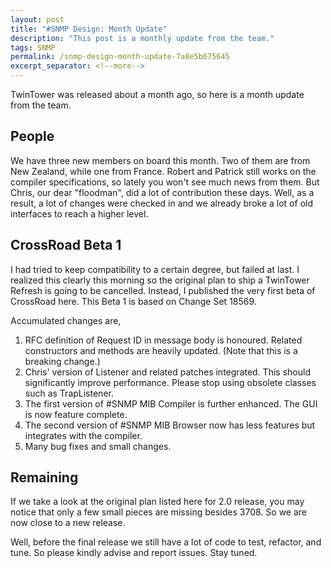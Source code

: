 ```yaml
---
layout: post
title: "#SNMP Design: Month Update"
description: "This post is a monthly update from the team."
tags: SNMP
permalink: /snmp-design-month-update-7a8e5b675645
excerpt_separator: <!--more-->
---
```

TwinTower was released about a month ago, so here is a month update from the team.
<!--more-->

## People

We have three new members on board this month. Two of them are from New Zealand, while one from France. Robert and Patrick still works on the compiler specifications, so lately you won't see much news from them. But Chris, our dear "floodman", did a lot of contribution these days. Well, as a result, a lot of changes were checked in and we already broke a lot of old interfaces to reach a higher level.

## CrossRoad Beta 1

I had tried to keep compatibility to a certain degree, but failed at last. I realized this clearly this morning so the original plan to ship a TwinTower Refresh is going to be cancelled. Instead, I published the very first beta of CrossRoad here. This Beta 1 is based on Change Set 18569.

Accumulated changes are,

1. RFC definition of Request ID in message body is honoured. Related constructors and methods are heavily updated. (Note that this is a breaking change.)
1. Chris' version of Listener and related patches integrated. This should significantly improve performance. Please stop using obsolete classes such as TrapListener.
1. The first version of #SNMP MIB Compiler is further enhanced. The GUI is now feature complete.
1. The second version of #SNMP MIB Browser now has less features but integrates with the compiler.
1. Many bug fixes and small changes.

## Remaining

If we take a look at the original plan listed here for 2.0 release, you may notice that only a few small pieces are missing besides 3708. So we are now close to a new release.

Well, before the final release we still have a lot of code to test, refactor, and tune. So please kindly advise and report issues. Stay tuned.
